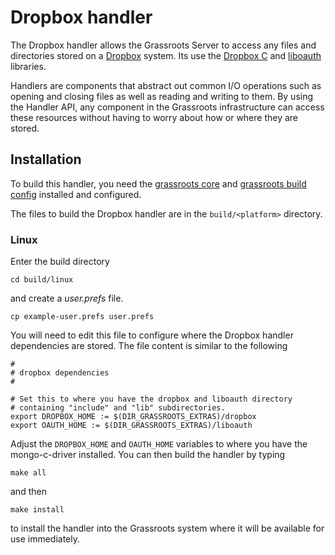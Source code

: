 ﻿# Dropbox handler

The Dropbox handler allows the Grassroots Server to access any files and directories stored on a [Dropbox](https://www.dropbox.com) system. Its use the [Dropbox C](https://github.com/Dwii/Dropbox-C) and [liboauth](https://sourceforge.net/projects/liboauth) libraries.

Handlers are components that abstract out common I/O operations such as opening and closing files as well as reading and writing to them. By using the Handler API, any component in the Grassroots infrastructure can access these resources without having to worry about how or where they are stored.
 
## Installation

To build this handler, you need the [grassroots core](https://github.com/TGAC/grassroots-core) and [grassroots build config](https://github.com/TGAC/grassroots-build-config) installed and configured. 

The files to build the Dropbox handler are in the ```build/<platform>``` directory. 

### Linux

Enter the build directory 

```cd build/linux```

and create a *user.prefs* file.

```cp example-user.prefs user.prefs```

You will need to edit this file to configure where the Dropbox handler dependencies are stored. The file content is similar to the following

``` 
#
# dropbox dependencies
#

# Set this to where you have the dropbox and liboauth directory 
# containing "include" and "lib" subdirectories.
export DROPBOX_HOME := $(DIR_GRASSROOTS_EXTRAS)/dropbox
export OAUTH_HOME := $(DIR_GRASSROOTS_EXTRAS)/liboauth
```

Adjust the ```DROPBOX_HOME``` and ```OAUTH_HOME``` variables to where you have the mongo-c-driver installed. You can then build the handler by typing

```make all```

and then 

```make install```

to install the handler into the Grassroots system where it will be available for use immediately.

